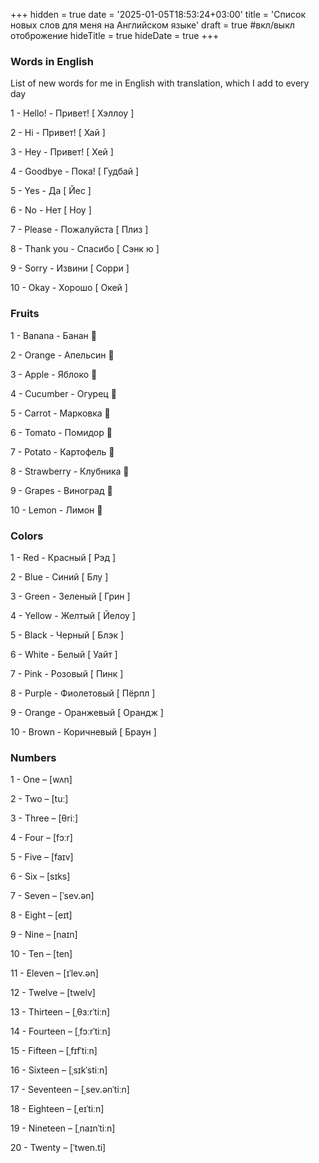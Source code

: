 +++
hidden = true
date = '2025-01-05T18:53:24+03:00'
title = 'Список новых слов для меня на Английском языке'
draft = true  #вкл/выкл отоброжение
hideTitle = true 
hideDate = true
+++

### Words in English

List of new words for me in English with translation, which I add to every day

1 - Hello! - Привет! [ Хэллоу ]

2 - Hi - Привет! [ Хай ]

3 - Hey - Привет! [ Хей ]

4 - Goodbye - Пока! [ Гудбай ]

5 - Yes - Да [ Йес ]

6 - No - Нет [ Ноу ]

7 - Please - Пожалуйста [ Плиз ]

8 - Thank you - Спасибо [ Сэнк ю ]

9 - Sorry - Извини [ Сорри ]

10 - Okay - Хорошо [ Окей ]



### Fruits

1 - Banana - Банан 🍌

2 - Orange - Апельсин 🍊

3 - Apple - Яблоко 🍎

4 - Cucumber - Огурец 🥒

5 - Сarrot - Марковка 🥕

6 - Tomato - Помидор 🍅

7 - Potato - Картофель 🥔

8 - Strawberry - Клубника 🍓

9 - Grapes - Виноград 🍇

10 - Lemon - Лимон 🍋

### Colors

1 - Red - Красный [ Рэд ]

2 - Blue - Синий [ Блу ]

3 - Green - Зеленый [ Грин ]

4 - Yellow - Желтый [ Йелоу ]

5 - Black - Черный [ Блэк ]

6 - White - Белый [ Уайт ]

7 - Pink - Розовый [ Пинк ]

8 - Purple - Фиолетовый [ Пёрпл ]

9 - Orange - Оранжевый [ Орандж ]

10 - Brown - Коричневый [ Браун ]

### Numbers

1 - One – [wʌn]

2 - Two – [tuː]

3 - Three – [θriː]

4 - Four – [fɔːr]

5 - Five – [faɪv]

6 - Six – [sɪks]

7 - Seven – [ˈsev.ən]

8 - Eight – [eɪt]

9 - Nine – [naɪn]

10 - Ten – [ten]

11 - Eleven – [ɪˈlev.ən]

12 - Twelve – [twelv]

13 - Thirteen – [ˌθɜːrˈtiːn]

14 - Fourteen – [ˌfɔːrˈtiːn]

15 - Fifteen – [ˌfɪfˈtiːn]

16 - Sixteen – [ˌsɪkˈstiːn]

17 - Seventeen – [ˌsev.ənˈtiːn]

18 - Eighteen – [ˌeɪˈtiːn]

19 - Nineteen – [ˌnaɪnˈtiːn]

20 - Twenty – [ˈtwen.ti]
